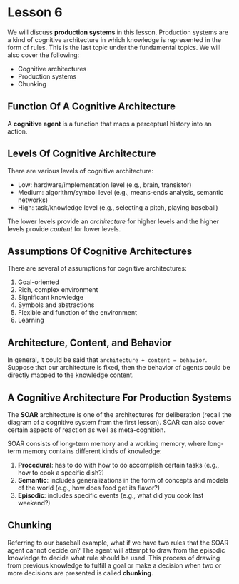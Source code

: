 # Lesson 6

We will discuss **production systems** in this lesson. Production systems are a kind of cognitive architecture in which knowledge is represented in the form of rules. This is the last topic under the fundamental topics. We will also cover the following:

- Cognitive architectures
- Production systems
- Chunking

## Function Of A Cognitive Architecture

A **cognitive agent** is a function that maps a perceptual history into an action.

## Levels Of Cognitive Architecture

There are various levels of cognitive architecture:

- Low: hardware/implementation level (e.g., brain, transistor)
- Medium: algorithm/symbol level (e.g., means-ends analysis, semantic networks)
- High: task/knowledge level (e.g., selecting a pitch, playing baseball)

The lower levels provide an _architecture_ for higher levels and the higher levels provide _content_ for lower levels.

## Assumptions Of Cognitive Architectures

There are several of assumptions for cognitive architectures:

1. Goal-oriented
2. Rich, complex environment
3. Significant knowledge
4. Symbols and abstractions
5. Flexible and function of the environment
6. Learning

## Architecture, Content, and Behavior

In general, it could be said that `architecture + content = behavior`. Suppose that our architecture is fixed, then the behavior of agents could be directly mapped to the knowledge content.

## A Cognitive Architecture For Production Systems

The **SOAR** architecture is one of the architectures for deliberation (recall the diagram of a cognitive system from the first lesson). SOAR can also cover certain aspects of reaction as well as meta-cognition.

SOAR consists of long-term memory and a working memory, where long-term memory contains different kinds of knowledge:

1. **Procedural**: has to do with how to do accomplish certain tasks (e.g., how to cook a specific dish?)
2. **Semantic**: includes generalizations in the form of concepts and models of the world (e.g., how does food get its flavor?)
3. **Episodic**: includes specific events (e.g., what did you cook last weekend?)

## Chunking

Referring to our baseball example, what if we have two rules that the SOAR agent cannot decide on? The agent will attempt to draw from the episodic knowledge to decide what rule should be used. This process of drawing from previous knowledge to fulfill a goal or make a decision when two or more decisions are presented is called **chunking**.
